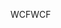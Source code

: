 <span data-ttu-id="64649-101">WCF</span><span class="sxs-lookup"><span data-stu-id="64649-101">WCF</span></span>